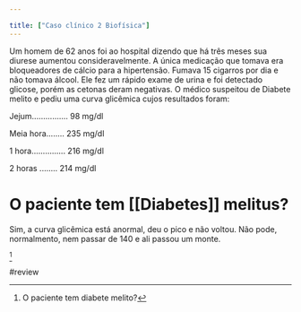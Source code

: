 ```yaml
---

title: ["Caso clínico 2 Biofísica"]
---
```

Um homem de 62 anos foi ao hospital dizendo que há três meses sua diurese aumentou consideravelmente. A única medicação que tomava era bloqueadores de cálcio para a hipertensão. Fumava 15 cigarros por dia e não tomava álcool. Ele fez um rápido exame de urina e foi detectado glicose, porém as cetonas deram negativas. O médico suspeitou de Diabete melito e pediu uma curva glicêmica cujos resultados foram:

 Jejum................ 98 mg/dl

 Meia hora........ 235 mg/dl

 1 hora............... 216 mg/dl

 2 horas ........ 214 mg/dl

# O paciente tem [[Diabetes]] melitus?
Sim, a curva glicêmica está anormal, deu o pico e não voltou. Não pode, normalmento, nem passar de 140 e ali passou um monte.

[^95146]

[^95146]: O paciente tem diabete melito?

#review 
